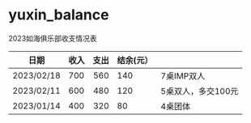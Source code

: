 # yuxin_balance
2023如海俱乐部收支情况表

|  日期     | 收入 |支出 |结余(元）||
|----------|------------------|----:|----|----|
|2023/02/18| 700|560|140|7桌IMP双人|
|2023/02/11| 600|480|120|5桌双人，多交100元|
|2023/01/14| 400|320|80|4桌团体|
